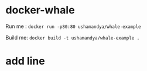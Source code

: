 # docker-whale

Run me : `docker run -p80:80 ushamandya/whale-example`

Build me: `docker build -t ushamandya/whale-example .`

# add line